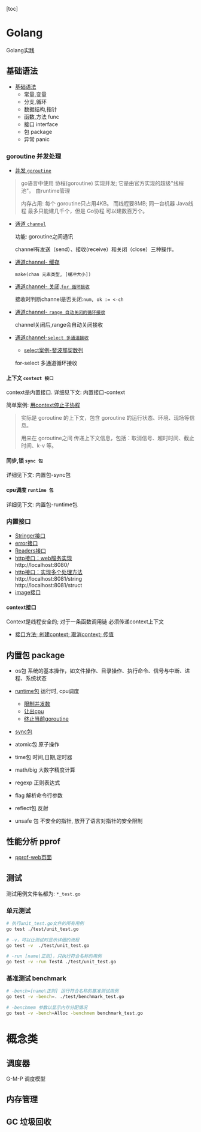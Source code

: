 [toc]

# Golang
 Golang实践

## 基础语法
- [基础语法](./语法/README.md)
  - 常量,变量
  - 分支,循环
  - 数据结构,指针
  - 函数,方法 func
  - 接口 interface
  - 包 package
  - 异常 panic


### goroutine 并发处理
- [并发 `goroutine`](./语法/15并发.go)
> go语言中使用 协程(goroutine) 实现并发; 它是由官方实现的超级"线程池"。 由runtime管理
> 
> 内存占用: 每个 goroutine只占用4KB。 而线程要8MB; 
> 同一台机器 Java线程 最多只能建几千个，但是 Go协程 可以建数百万个。

- [通道 `channel`](./语法/16channel.go)

  功能: goroutine之间通讯

  channel有发送（send）、接收(receive）和关闭（close）三种操作。
- [通道channel- 缓存](./语法/17channel缓冲.go)

  `make(chan 元素类型, [缓冲大小])`
- [通道channel- 关闭,`for 循环接收`](./语法/18channel关闭与遍历.go)

  接收时判断channel是否关闭:`num, ok := <-ch`
- [通道channel- `range 自动关闭的循环接收`](./语法/18.1RangeChannel.go)

  channel关闭后,range会自动关闭接收
- [通道channel-`select 多通道接收`](./语法/19channelSelect.go)
    - [select案例-斐波那契数列](./语法/20channelSelectFibonacci.go)

  for-select 多通道循环接收

#### 上下文 `context 接口`
context是内置接口. 详细见下文: 内置接口-context

  简单案例: [用context停止子协程](./语法/context.go)
> 实际是 goroutine 的上下文，包含 goroutine 的运行状态、环境、现场等信息。
>
> 用来在 goroutine之间 传递上下文信息，包括：取消信号、超时时间、截止时间、k-v 等。


#### 同步,锁 `sync 包`
详细见下文: 内置包-sync包
#### cpu调度 `runtime 包`
详细见下文: 内置包-runtime包


### 内置接口
- [Stringer接口](./内置接口/14.3内置Stringer接口.go)
- [error接口](./内置接口/14.4内置error接口.go)
- [Readers接口](./内置接口/14.5内置Readers接口.go)
- [http接口：web服务实现](./内置接口/14.6内置http.go)\
  http://localhost:8080/
- [http接口：实现多个处理方法](./内置接口/14.7内置http2.go)\
  http://localhost:8081/string \
  http://localhost:8081/struct
- [image接口](./内置接口/14.8内置image.go)
#### context接口
Context是线程安全的; 
对于一条函数调用链 必须传递context上下文
- [接口方法; 创建context; 取消context; 传值](./内置接口/context.go)


## 内置包 package
- os包 
  系统的基本操作，如文件操作、目录操作、执行命令、信号与中断、进程、系统状态
- [runtime包](./内置包/runtime)
  运行时, cpu调度
  - [限制并发数](./内置包/runtime/MAXPROCS.go)
  - [让出cpu](./内置包/runtime/sched.go)
  - [终止当前goroutine](./内置包/runtime/exit.go)
- [sync包](./内置包/sync)
- atomic包
原子操作
- time包 
时间,日期,定时器
- math/big 
大数字精度计算
- regexp
正则表达式
- flag
  解析命令行参数

- reflect包 反射

- unsafe 包
不安全的指针, 放开了语言对指针的安全限制
## 性能分析 pprof
- [pprof-web页面](./pprof/http.go)


## 测试
测试用例文件名都为: `*_test.go`
### 单元测试
```bash
# 执行unit_test.go文件的所有用例
go test ./test/unit_test.go

# -v，可以让测试时显示详细的流程
go test -v  ./test/unit_test.go

# -run [name\正则]，只执行符合名称的用例
go test -v -run TestA ./test/unit_test.go
```
### 基准测试 benchmark
```bash
# -bench=[name\正则] 运行符合名称的基准测试用例
go test -v -bench=. ./test/benchmark_test.go

# -benchmem 参数以显示内存分配情况
go test -v -bench=Alloc -benchmem benchmark_test.go

```

# 概念类
## 调度器
G-M-P 调度模型
## 内存管理
## GC 垃圾回收